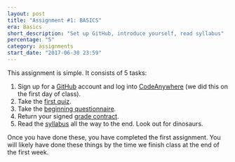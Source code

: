 ```yaml
---
layout: post
title: "Assignment #1: BASICS"
era: Basics
short_description: "Set up GitHub, introduce yourself, read syllabus"
percentage: "5"
category: assignments
start_date: "2017-06-30 23:59"
---
```


This assignment is simple. 
It consists of 5 tasks:

1. Sign up for a [GitHub](https://github.com) account and log into [CodeAnywhere](https://codeanywhere.com) (we did this on the first day of class). 
3. Take the [first quiz](/quiz). 
2. Take the [beginning questionnaire](https://unc.az1.qualtrics.com/jfe/form/SV_6ulF2GSI4FKFJCR). 
4. Return your signed [grade contract](https://inls161.johndmart.in/syllabus/inls161-suii2017-gradecontract.pdf).
5. Read the [syllabus](/syllabus) all the way to the end. Look out for dinosaurs.

Once you have done these, you have completed the first assignment. 
You will likely have done these things by the time we finish class at the end of the first week. 